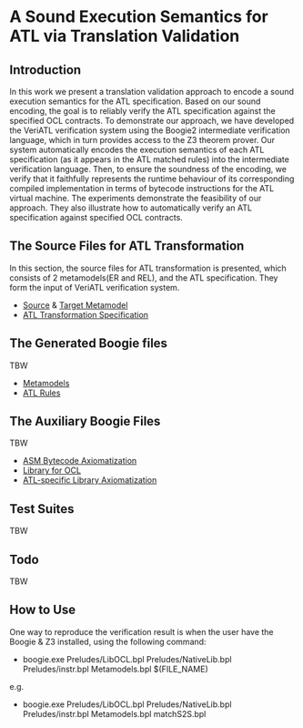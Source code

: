 A Sound Execution Semantics for ATL via Translation Validation
=======

Introduction
------
In this work we present a translation validation approach to encode a sound execution semantics for the ATL specification. Based on our sound encoding, the goal is to reliably verify the ATL specification against the specified OCL contracts. To demonstrate our approach, we have developed the VeriATL verification system using the Boogie2 intermediate verification language, which in turn provides access to the Z3 theorem prover. Our system automatically encodes the execution semantics of each ATL specification (as it appears in the ATL matched rules) into the intermediate verification language. Then, to ensure the soundness of the encoding, we verify that it faithfully represents the runtime behaviour of its corresponding compiled implementation in terms of bytecode instructions for the ATL virtual machine. The experiments demonstrate the feasibility of our approach. They also illustrate how to automatically verify an ATL specification against specified OCL contracts.


The Source Files for ATL Transformation
------
In this section, the source files for ATL transformation is presented, which consists of 2 metamodels(ER and REL), and the ATL specification. They form the input of VeriATL verification system.

- [Source](https://github.com/VeriATL/VeriATL/blob/master/sources/ER.ecore) & [Target Metamodel](https://github.com/VeriATL/VeriATL/blob/master/sources/REL.ecore)
- [ATL Transformation Specification](https://github.com/VeriATL/VeriATL/blob/master/sources/er2rel.atl)

The Generated Boogie files
------
TBW

- [Metamodels](https://github.com/VeriATL/VeriATL/blob/master/Metamodels.bpl)
- [ATL Rules](https://github.com/VeriATL/VeriATL/tree/master/generated)


The Auxiliary Boogie Files
------

TBW

- [ASM Bytecode Axiomatization](https://github.com/VeriATL/VeriATL/blob/master/instr.bpl)
- [Library for OCL](https://github.com/VeriATL/VeriATL/blob/master/LibOCL.bpl)
- [ATL-specific Library Axiomatization](https://github.com/VeriATL/VeriATL/blob/master/NativeLib.bpl)


Test Suites
------
TBW

Todo
------
TBW

How to Use
------
One way to reproduce the verification result is when the user have the Boogie & Z3 installed, using the following command:

* boogie.exe Preludes/LibOCL.bpl Preludes/NativeLib.bpl Preludes/instr.bpl Metamodels.bpl $(FILE_NAME)

e.g.
* boogie.exe Preludes/LibOCL.bpl Preludes/NativeLib.bpl Preludes/instr.bpl Metamodels.bpl matchS2S.bpl